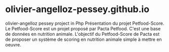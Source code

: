 # olivier-angelloz-pessey.github.io
olivier-angelloz pessey project in Php
Présentation du projet Petfood-Score.
Le Petfood-Score est un projet proposé par Pacta Petfood. C'est une base de données en nutrition animale.
L'objectif du Petfood-Score de Pacta est de proposer un système de scoring en nutrition animale simple à mettre en oeuvre.
